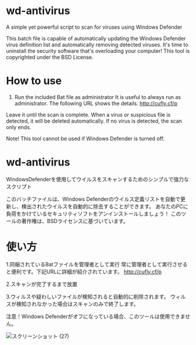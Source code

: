 # wd-antivirus
A simple yet powerful script to scan for viruses using Windows Defender

This batch file is capable of automatically updating the Windows Defender virus definition list and automatically removing detected viruses.
It's time to uninstall the security software that's overloading your computer!
This tool is copyrighted under the BSD License.

# How to use

1. Run the included Bat file as administrator
It is useful to always run as administrator. The following URL shows the details.
http://cufly.cf/p

Leave it until the scan is complete.
When a virus or suspicious file is detected, it will be deleted automatically.
If no virus is detected, the scan only ends.

Note! This tool cannot be used if Windows Defender is turned off.

# wd-antivirus
WindowsDefenderを使用してウイルスをスキャンするためのシンプルで強力なスクリプト

このバッチファイルは、Windows Defenderのウイルス定義リストを自動で更新し、検出されたウイルスを自動的に除去することができます。
あなたのPCに負荷をかけているセキュリティソフトをアンインストールしましょう！
このツールの著作権は、BSDライセンスに基づいています。

# 使い方

1.同梱されているBatファイルを管理者として実行
常に管理者として実行させると便利です。下記URLに詳細が紹介されています。
http://cufly.cf/p

2.スキャンが完了するまで放置

3.ウィルスや疑わしいファイルが検知されると自動的に削除されます。
ウィルスが検知されなかった場合はスキャンのみで終了します。

注意！Windows Defenderがオフになっている場合、このツールは使用できません。

![スクリーンショット (27)](https://user-images.githubusercontent.com/65692907/127774643-047dbf4d-f7fb-4266-b5e7-c24f41522604.png)

